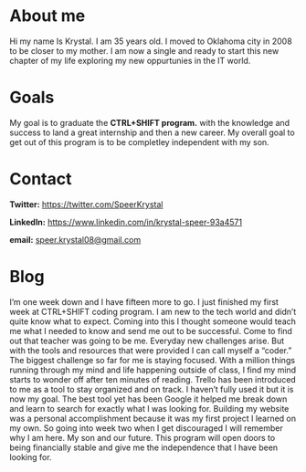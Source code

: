 # About me

  Hi my name Is Krystal. I am 35 years old. I moved to Oklahoma city in 2008 to be closer to my mother. I am now a single and ready to start this new chapter of my life exploring my new oppurtunies in the IT world. 

# Goals 
  My goal is to graduate the **CTRL+SHIFT program.** with the knowledge and success to land a great internship and then a new career. My overall goal to get out of this program is to be completley independent with my son. 

# Contact
                 
   **Twitter:**  https://twitter.com/SpeerKrystal 
   
   **LinkedIn:**  https://www.linkedin.com/in/krystal-speer-93a4571
   
   **email:**  speer.krystal08@gmail.com 

# Blog
  
 I’m one week down and I have fifteen more to go. I just finished my first week at CTRL+SHIFT coding program. I am new to the tech world and didn’t quite know what to expect. Coming into this I thought someone would teach me what I needed to know and send me out to be successful. Come to find out that teacher was going to be me.  Everyday new challenges arise. But with the tools and resources that were provided I can call myself a “coder.”   The biggest challenge so far for me is staying focused. With a million things running through my mind and life happening outside of class, I find my mind starts to wonder off after ten minutes of reading. Trello has been introduced to me as a tool to stay organized and on track. I haven’t fully used it but it is now my goal. The best tool yet has been Google it helped me break down and learn to search for exactly what I was looking for. Building my website was a personal accomplishment because it was my first project I learned on my own. So going into week two when I get discouraged I will remember why I am here. My son and our future. This program will open doors to being financially stable and give me the independence that I have been looking for. 

